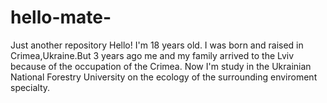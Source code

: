 # hello-mate-
Just another repository
Hello!
I'm 18 years old.
I was born and raised in Crimea,Ukraine.But 3 years ago me and my family arrived to the Lviv because of the occupation of the Crimea.
Now I'm study in the Ukrainian National Forestry University on the ecology of the surrounding enviroment specialty.
